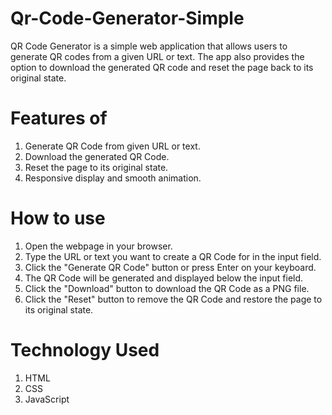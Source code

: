 # Qr-Code-Generator-Simple
QR Code Generator is a simple web application that allows users to generate QR codes from a given URL or text. The app also provides the option to download the generated QR code and reset the page back to its original state.

# Features of
1. Generate QR Code from given URL or text.
2. Download the generated QR Code.
3. Reset the page to its original state.
4. Responsive display and smooth animation.
# How to use
1. Open the webpage in your browser.
2. Type the URL or text you want to create a QR Code for in the input field.
3. Click the "Generate QR Code" button or press Enter on your keyboard.
4. The QR Code will be generated and displayed below the input field.
5. Click the "Download" button to download the QR Code as a PNG file.
6. Click the "Reset" button to remove the QR Code and restore the page to its original state.
# Technology Used
1. HTML
2. CSS
3. JavaScript
